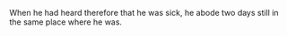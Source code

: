 When he had heard therefore that he was sick, he abode two days still in the same place where he was.
